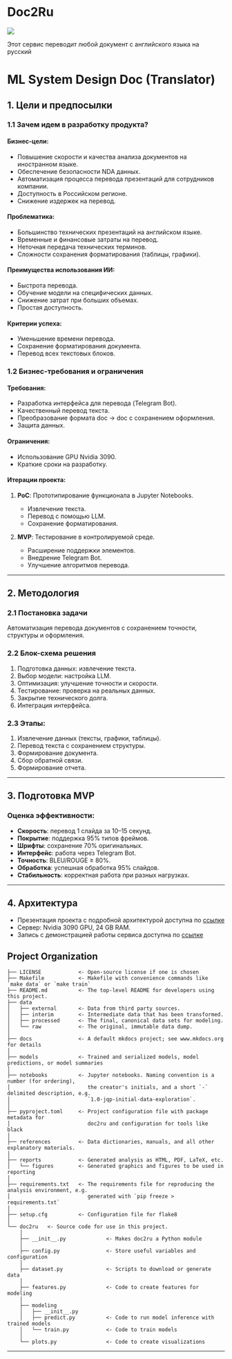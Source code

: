 # Doc2Ru

<a target="_blank" href="https://cookiecutter-data-science.drivendata.org/">
    <img src="https://img.shields.io/badge/CCDS-Project%20template-328F97?logo=cookiecutter" />
</a>

Этот сервис переводит любой документ с английского языка на русский

# ML System Design Doc (Translator)

## 1. Цели и предпосылки

### 1.1 Зачем идем в разработку продукта?

#### Бизнес-цели:
- Повышение скорости и качества анализа документов на иностранном языке.
- Обеспечение безопасности NDA данных.
- Автоматизация процесса перевода презентаций для сотрудников компании.
- Доступность в Российском регионе.
- Снижение издержек на перевод.

#### Проблематика:
- Большинство технических презентаций на английском языке.
- Временные и финансовые затраты на перевод.
- Неточная передача технических терминов.
- Сложности сохранения форматирования (таблицы, графики).

#### Преимущества использования ИИ:
- Быстрота перевода.
- Обучение модели на специфических данных.
- Снижение затрат при больших объемах.
- Простая доступность.

#### Критерии успеха:
- Уменьшение времени перевода.
- Сохранение форматирования документа.
- Перевод всех текстовых блоков.

### 1.2 Бизнес-требования и ограничения

#### Требования:
- Разработка интерфейса для перевода (Telegram Bot).
- Качественный перевод текста.
- Преобразование формата doc → doc с сохранением оформления.
- Защита данных.

#### Ограничения:
- Использование GPU Nvidia 3090.
- Краткие сроки на разработку.

#### Итерации проекта:
1. **PoC**: Прототипирование функционала в Jupyter Notebooks.
   - Извлечение текста.
   - Перевод с помощью LLM.
   - Сохранение форматирования.

2. **MVP**: Тестирование в контролируемой среде.
   - Расширение поддержки элементов.
   - Внедрение Telegram Bot.
   - Улучшение алгоритмов перевода.

---

## 2. Методология

### 2.1 Постановка задачи
Автоматизация перевода документов с сохранением точности, структуры и оформления.

### 2.2 Блок-схема решения
1. Подготовка данных: извлечение текста.
2. Выбор модели: настройка LLM.
3. Оптимизация: улучшение точности и скорости.
4. Тестирование: проверка на реальных данных.
5. Закрытие технического долга.
6. Интеграция интерфейса.

### 2.3 Этапы:
1. Извлечение данных (тексты, графики, таблицы).
2. Перевод текста с сохранением структуры.
3. Формирование документа.
4. Сбор обратной связи.
5. Формирование отчета.

---

## 3. Подготовка MVP

### Оценка эффективности:
- **Скорость**: перевод 1 слайда за 10–15 секунд.
- **Покрытие**: поддержка 95% типов фреймов.
- **Шрифты**: сохранение 70% оригинальных.
- **Интерфейс**: работа через Telegram Bot.
- **Точность**: BLEU/ROUGE ≥ 80%.
- **Обработка**: успешная обработка 95% слайдов.
- **Стабильность**: корректная работа при разных нагрузках.

---

## 4. Архитектура
- Презентация проекта с подробной архитектурой доступна по [ссылке](https://docs.google.com/presentation/d/1lZ9PASf-2Ngk5St_LYpK3-K-gRitVTxCkNtE6os5dzk/edit?usp=sharing)
- Сервер: Nvidia 3090 GPU, 24 GB RAM.
- Запись с демонстрацией работы сервиса доступна по [ссылке](https://drive.google.com/file/d/1HACVt8pPjjaivMyLk7k13JpX6DvBofMf/view?usp=sharing)

## **Project Organization**

```
├── LICENSE            <- Open-source license if one is chosen
├── Makefile           <- Makefile with convenience commands like `make data` or `make train`
├── README.md          <- The top-level README for developers using this project.
├── data
│   ├── external       <- Data from third party sources.
│   ├── interim        <- Intermediate data that has been transformed.
│   ├── processed      <- The final, canonical data sets for modeling.
│   └── raw            <- The original, immutable data dump.
│
├── docs               <- A default mkdocs project; see www.mkdocs.org for details
│
├── models             <- Trained and serialized models, model predictions, or model summaries
│
├── notebooks          <- Jupyter notebooks. Naming convention is a number (for ordering),
│                         the creator's initials, and a short `-` delimited description, e.g.
│                         `1.0-jqp-initial-data-exploration`.
│
├── pyproject.toml     <- Project configuration file with package metadata for 
│                         doc2ru and configuration for tools like black
│
├── references         <- Data dictionaries, manuals, and all other explanatory materials.
│
├── reports            <- Generated analysis as HTML, PDF, LaTeX, etc.
│   └── figures        <- Generated graphics and figures to be used in reporting
│
├── requirements.txt   <- The requirements file for reproducing the analysis environment, e.g.
│                         generated with `pip freeze > requirements.txt`
│
├── setup.cfg          <- Configuration file for flake8
│
└── doc2ru   <- Source code for use in this project.
    │
    ├── __init__.py             <- Makes doc2ru a Python module
    │
    ├── config.py               <- Store useful variables and configuration
    │
    ├── dataset.py              <- Scripts to download or generate data
    │
    ├── features.py             <- Code to create features for modeling
    │
    ├── modeling                
    │   ├── __init__.py 
    │   ├── predict.py          <- Code to run model inference with trained models          
    │   └── train.py            <- Code to train models
    │
    └── plots.py                <- Code to create visualizations
```

--------

